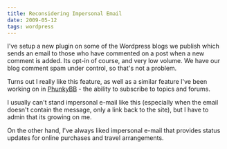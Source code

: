 ```yaml
---
title: Reconsidering Impersonal Email
date: 2009-05-12
tags: wordpress
---
```

I've setup a new plugin on some of the Wordpress blogs we publish which sends an email to those who have commented on a post when a new comment is added. Its opt-in of course, and very low volume. We have our blog comment spam under control, so that's not a problem.

Turns out I really like this feature, as well as a similar feature I've been working on in <a href="http://www.phunkybb.com/">PhunkyBB</a> - the ability to subscribe to topics and forums.

I usually can't stand impersonal e-mail like this (especially when the email doesn't contain the message, only a link back to the site), but I have to admin that its growing on me.

On the other hand, I've always liked impersonal e-mail that provides status updates for online purchases and travel arrangements.

